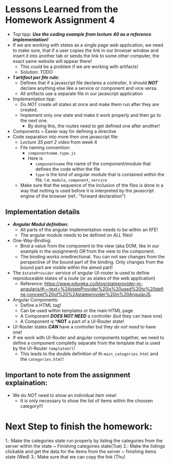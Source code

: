 # Lessons Learned from the Homework Assignment 4
+ Top tipp: ***Use the coding example from lecture 40 as a reference implementation!***
+ If we are working with states as a single page web application, we need to make sure, that if a user copies the link in our browser window and insert it into another tab or sends the link to some other computer, the exact same website will appear there!
    * This could be a problem if we are working with artifacts! 
    * Solution: TODO
+ ***1 artifact per file rule:*** 
    * Defines that if a javascript file declares a controller, it should ***NOT*** declare anything else like a service or component and vice versa.
    * All artifacts use a separate file in our javascript application
+ Implementation tipp: 
    * Do _NOT_ create all states at once and make them run after they are created. 
    * Implement only one state and make it work properly and then go to the next one. 
        - By doing this, the routes need to get defined one after another!
+ Components = Easier way for defining a directive
+ Code separation into more then one javascript file: 
    - _Lecture 35 part 2 video_ from week 4 
    - File naming convention: 
        * `componentname.type.js`
        * Here is 
            + `componentname` the name of the component/module that defines the code within the file
            + `type` is the kind of angular module that is contained within the file. I.e. `module`, `component`, `service`
    - Make sure that the sequence of the inclusion of the files is done in a way that notting is used before it is interpreted by the javascript engine of the browser (ref.: "forward declaration")

## Implementation details
+ ***Angular Modul definition:***
    - All parts of the angular implementation needs to be within an IIFE!
    - The angular module needs to be defined on *ALL* files!
+ One-Way-Binding: 
    - Bind a value from the component to the view (aka DOM, like in our example in the assignment) _OR_ from the view to the component.
    - The binding works onedirectional. You can not see changes from the perspective of the bound part of the binding. Only changes from the bound part are visible within the aimed part!
+ The `$stateProvider` service of angular UI-router is used to define reproduceable states of a route (or as states of the web application)
    - Reference: https://www.edureka.co/blog/stateprovider-in-angularjs/#:~:text=%24stateProvider%20is%20used%20to%20define,concept%20of%20%24stateprovider%20in%20AngularJS.
+ Angular Components: 
    - Define a HTML tag!
    - Can be used within templates or the main HTML page
    - A Component ***DOES NOT NEED*** a controller (but they can have one)
    - A Component is ***NOT** a part of a UI-Router state!
+ UI-Router states ***CAN*** have a controller but they _do not need_ to have one!
+ If we work with UI-Router and angular components together, we need to define a component completly separate from the template that is used by the UI-Router `templateUrl`!
    - This leads to the double definition of th `main_categories.html` and the `categories.html`! 


## Important to note from the assignment explaination:
+ We do *NOT* need to show an individual item view! 
    - It is only necessary to show the list of items within the choosen category!!!

# Next Step to finish the homework: 
1.: Make the categories state run properly by listing the categories from the server within the state ~ Finishing categories state(Tue)
2.: Make the listings clickable and get the data for the items from the server ~ finishing items state (Wed)
3.: Make sure that we can copy the link (Thu)